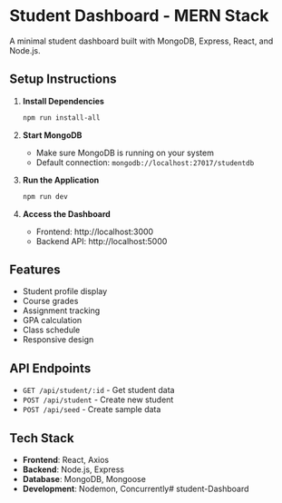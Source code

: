 # Student Dashboard - MERN Stack

A minimal student dashboard built with MongoDB, Express, React, and Node.js.

## Setup Instructions

1. **Install Dependencies**
   ```bash
   npm run install-all
   ```

2. **Start MongoDB**
   - Make sure MongoDB is running on your system
   - Default connection: `mongodb://localhost:27017/studentdb`

3. **Run the Application**
   ```bash
   npm run dev
   ```

4. **Access the Dashboard**
   - Frontend: http://localhost:3000
   - Backend API: http://localhost:5000

## Features

- Student profile display
- Course grades
- Assignment tracking
- GPA calculation
- Class schedule
- Responsive design

## API Endpoints

- `GET /api/student/:id` - Get student data
- `POST /api/student` - Create new student
- `POST /api/seed` - Create sample data

## Tech Stack

- **Frontend**: React, Axios
- **Backend**: Node.js, Express
- **Database**: MongoDB, Mongoose
- **Development**: Nodemon, Concurrently#   s t u d e n t - D a s h b o a r d 
 
 
